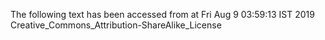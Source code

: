 The following text has been accessed from at Fri Aug 9 03:59:13 IST 2019
Creative_Commons_Attribution-ShareAlike_License
